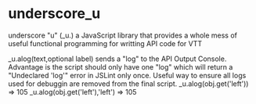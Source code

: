 # underscore_u
underscore "u" (_u.) a JavaScript library that provides a whole mess of useful functional programming for writting API code for VTT

_u.alog(text,optional label)
sends a "log" to the API Output Console. Advantage is the script should only have one "log" which will return a "Undeclared 'log'" error in JSLint only once. Useful way to ensure all logs used for debuggin are removed from the final script.
_u.alog(obj.get('left'))
=> 105
_u.alog(obj.get('left'),'left')
=> 105
